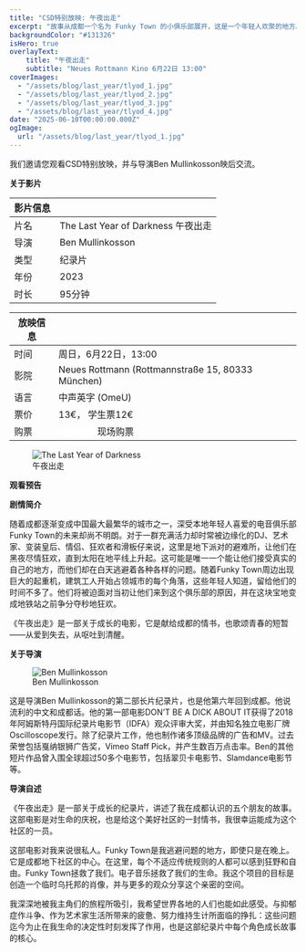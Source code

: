 ```yaml
---
title: "CSD特别放映: 午夜出走"
excerpt: "故事从成都一个名为 Funky Town 的小俱乐部展开，这是一个年轻人欢聚的地方。在这家被起重机遮掩在不起眼街角的酒吧里，电影导演和五个当地人一起用夜晚的狂欢来逃避生活的压力。然而，当太阳升起，起重机再次开始运转时，我们的主人公们不得不面对那些他们试图逃避的现实。"
backgroundColor: "#131326"
isHero: true
overlayText:
    title: "午夜出走"
    subtitle: "Neues Rottmann Kino 6月22日 13:00"
coverImages:
  - "/assets/blog/last_year/tlyod_1.jpg"
  - "/assets/blog/last_year/tlyod_2.jpg"
  - "/assets/blog/last_year/tlyod_3.jpg"
  - "/assets/blog/last_year/tlyod_4.jpg"
date: "2025-06-10T00:00:00.000Z"
ogImage:
  url: "/assets/blog/last_year/tlyod_1.jpg"
---
```


我们邀请您观看<span class="pride-month-rainbow">CSD</span>特别放映，并与导演Ben Mullinkosson映后交流。

**关于影片**

| 影片信息| |
|---|---|
| 片名| The Last Year of Darkness 午夜出走|
| 导演 | Ben Mullinkosson |
| 类型| 纪录片 |
| 年份 | 2023 |
| 时长| 95分钟 |

| 放映信息 | |
|---|---|
| 时间 | 周日，6月22日，13:00 |
| 影院 | Neues Rottmann (Rottmannstraße 15, 80333 München) |
| 语言| 中声英字 (OmeU) |
| 票价 | 13€， 学生票12€|
| 购票 | [<strong style="color:rgb(255, 255, 255); text-decoration: underline;">在线购票</strong>](https://neuesrottmann.de/programm/film/the-last-year-of-darkness) 现场购票 |

<figure>
  <img src="/assets/blog/last_year/poster.jpg" alt="The Last Year of Darkness" />
  <figcaption>午夜出走</figcaption>
</figure>

**观看预告**

<div class="youtube-embed" data-video-id="NtGIKQHlRvU" data-title="The Last Year of Darkness - Official Trailer"></div>

**剧情简介**

随着成都逐渐变成中国最大最繁华的城市之一，深受本地年轻人喜爱的电音俱乐部Funky Town的未来却尚不明朗。对于一群充满活力却时常被边缘化的DJ、艺术家、变装皇后、情侣、狂欢者和滑板仔来说，这里是地下派对的避难所，让他们在黑夜尽情狂欢，直到太阳在地平线上升起。这可能是唯一一个能让他们接受真实的自己的地方，而他们却在白天逃避着各种各样的问题。随着Funky Town周边出现巨大的起重机，建筑工人开始占领城市的每个角落，这些年轻人知道，留给他们的时间不多了。他们将被迫面对当初让他们来到这个俱乐部的原因，并在这块宝地变成地铁站之前争分夺秒地狂欢。

《午夜出走》是一部关于成长的电影，它是献给成都的情书，也歌颂青春的短暂——从爱到失去，从呕吐到清醒。

**关于导演**

<figure>
  <img src="/assets/blog/last_year/BenMullinkosson.JPG" alt="Ben Mullinkosson" />
  <figcaption>Ben Mullinkosson</figcaption>
</figure>

这是导演Ben Mullinkosson的第二部长片纪录片，也是他第六年回到成都。他说流利的中文和成都话。他的第一部电影DON’T BE A DICK ABOUT IT获得了2018年阿姆斯特丹国际纪录片电影节（IDFA）观众评审大奖，并由知名独立电影厂牌Oscilloscope发行。除了纪录片工作，他也制作诸多顶级品牌的广告和MV。过去荣誉包括戛纳银狮广告奖，Vimeo Staff Pick，并产生数百万点击率。Ben的其他短片作品曾入围全球超过50多个电影节，包括翠贝卡电影节、Slamdance电影节等。


**导演自述**

《午夜出走》是一部关于成长的纪录片，讲述了我在成都认识的五个朋友的故事。这部电影是对生命的庆祝，也是给这个美好社区的一封情书，我很幸运能成为这个社区的一员。

这部电影对我来说很私人。Funky Town是我逃避问题的地方，即使只是在晚上。它是成都地下社区的中心。在这里，每个不适应传统规则的人都可以感到狂野和自由。Funky Town拯救了我们。电子音乐拯救了我们的生命。我这个项目的目标是创造一个临时乌托邦的肖像，并与更多的观众分享这个亲密的空间。

我深深地被我主角们的旅程所吸引，我希望世界各地的人们也能如此感受。与抑郁症作斗争、作为艺术家生活所带来的疲惫、努力维持生计所面临的挣扎：这些问题迄今为止在我生命的决定性时刻发挥了作用，也是这部纪录片中每个角色成长故事的核心。
